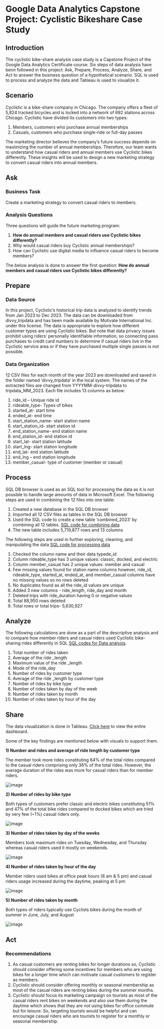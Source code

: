 # Google Data Analytics Capstone Project: Cyclistic Bikeshare Case Study

## Introduction

The cyclistic bike-share analysis case study is a Capstone Project of the Google Data Analytics Certificate course. Six steps of data analysis have benn followed in this project: Ask, Prepare, Process, Analyze, Share, and Act to answer the business question of a hypothetical scenario. SQL is used to process and analyze the data and Tableau is used to visualize it.

## Scenario

Cyclistic is a bike-share company in Chicago. The company offers a fleet of 5,824 tracked bicycles and is locked into a network of 692 stations across Chicago. Cyclistic have divided its customers into two types: 

1.  Members, customers who purchase annual memberships
2.  Casuals, customers who purchase single-ride or full-day passes

The marketing director believes the company’s future success depends on maximizing the number of annual memberships. Therefore, our team wants to understand how casual riders and annual members use Cyclistic bikes differently. These insights will be used to design a new marketing strategy to convert casual riders into annual members. 

## Ask

### Business Task

Create a marketing strategy to convert casual riders to members.

### Analysis Questions

Three questions will guide the future marketing program:

1.	**How do annual members and casual riders use Cyclistic bikes differently?**
2.	Why would casual riders buy Cyclistic annual memberships?
3.	How can Cyclistic use digital media to influence casual riders to become members?
   
The below analysis is done to answer the first question: **How do annual members and casual riders use Cyclistic bikes differently?**

## Prepare

### Data Source

In this project, Cyclistic’s historical trip data is analyzed to identify trends from Jan 2023 to Dec 2023. The data can be downloaded from divvy_tripdata and has been made available by Motivate International Inc. under this license. The data is appropriate to explore how different customer types are using Cyclistic bikes. But note that data privacy issues prohibit using riders’ personally identifiable information, so connecting pass purchases to credit card numbers to determine if casual riders live in the Cyclistic service area or if they have purchased multiple single passes is not possible.

### Data Organization 

12 CSV files for each month of the year 2023 are downloaded and saved in the folder named ‘divvy_tripdata’ in the local system. The names of the extracted files are changed from YYYYMM-divvy-tripdata to tripdata_MM_2023. Each file includes 13 columns as below:

1.	ride_id – Unique ride id
2.	rideable_type- Types of bikes
3.	started_at- start time
4.	ended_at- end time
5.	start_station_name- start station name
6.	start_station_id- start station id
7.	end_station_name- end station name
8.	end_station_id- end station id 
9.	start_lat- start station latitude
10.	start_lng- start station longitude
11.	end_lat- end station latitude
12.	end_lng – end station longitude
13.	member_casual- type of customer (member or casual)
    
## Process

SQL DB browser is used as an SQL tool for processing the data as it is not possible to handle large amounts of data in Microsoft Excel. 
The following steps are used in combining the 12 files into one table:

1.  Created a new database in the SQL DB browser
2.	Imported all 12 CSV files as tables in the SQL DB browser
3.	Used the SQL code to create a new table ‘combined_2023’ by combining all 12 tables. [SQL code for combining data](https://github.com/neetusco/neetusco.github.io/blob/main/table_union.sql)
4.	The new table includes 5,719,877 rows and 13 columns

The following steps are used in further exploring, cleaning, and manipulating the data [SQL code for processing data](https://github.com/neetusco/neetusco.github.io/blob/main/Data_Processing.sql)

1.	Checked the column name and their data typede_id
2.	Column rideable_type has 3 unique values: classic, docked, and electric
3.	Column member_casual has 2 unique values: member and casual
4.	Few missing values found for station name columns however, ride_id, rideable_type, started_at, ended_at, and member_casual columns have no missing values so no rows deleted
5.	No duplicates found as all the ride_id values are unique
6.	Added 3 new columns - ride_length, ride_day and month
7.	Deleted trips with ride_duration having 0 or negative values 
8.	Total 88,950 rows deleted
9.	Total rows or total trips- 5,630,927

## Analyze 

The following calculations are done as a part of the descriptive analysis and to compare how member riders and casual riders used Cyclistic bike-sharing rides differently in SQL [SQL codes for Data analysis](https://github.com/neetusco/neetusco.github.io/blob/main/Data_Analysis.sql). 

1.	Total number of rides taken
2.	Average of the ride _length
3.	Maximum value of the ride _length
4.	Mode of the ride_day
5.	Number of rides by customer type
6.	Average of the ride _length by customer type
7.	Number of rides by bike type
8.	Number of rides taken by day of the week
9.	Number of rides taken by month
10.	Number of rides taken by hour of the day

## Share

The data visualization is done in Tableau. [Click here](https://public.tableau.com/app/profile/neetika7566/viz/Book1_17048255362360/Dashboard4) to view the entire dashboard.

Some of the key findings are mentioned below with visuals to support them.

**1)	Number and rides and average of ride length by customer type**
   
The member took more rides constituting 64% of the total rides compared to the casual riders comprising only 36% of the total rides. However, the average duration of the rides was more for casual riders than for member riders.

         

![image](https://github.com/neetusco/neetusco.github.io/assets/157532904/945e9d27-792b-46c7-8be3-8e1bb8e5a569)





**2)	Number of rides by bike type**
   
Both types of customers prefer classic and electric bikes constituting 51% and 47% of the total bike rides compared to docked bikes which are tried by very few (~1%) casual riders only.


![image](https://github.com/neetusco/neetusco.github.io/assets/157532904/f97e75fb-4f5d-451c-a42d-d9a169fd22a1)




**3)	Number of rides taken by day of the weeks**
   
Members took maximum rides on Tuesday, Wednesday, and Thursday whereas casual riders used it mostly on weekends.
  


![image](https://github.com/neetusco/neetusco.github.io/assets/157532904/2930dbf4-0019-4988-959f-f26b32bc785b)













**4)	Number of rides taken by hour of the day**
   
Member riders used bikes at office peak hours (8 am & 5 pm) and casual riders usage increased during the daytime, peaking at 5 pm 

  ![image](https://github.com/neetusco/neetusco.github.io/assets/157532904/75fdf7ea-3981-46a8-b108-982f538a97db)


**5)	Number of rides taken by month**
    
Both types of riders typically use Cyclists bikes during the month of summer in June, July, and August
  
![image](https://github.com/neetusco/neetusco.github.io/assets/157532904/640c06e7-ff47-47e2-8643-48bcd9da87e8)


## Act

### Recommendations

1)	As casual customers are renting bikes for longer durations so, Cyclistic should consider offering some incentives for members who are using bikes for a longer time which can motivate casual customers to register as members.
2)	Cyclistic should consider offering monthly or seasonal membership as most of the casual riders are renting bikes during the summer months.
3)	Cyclistic should focus its marketing campaign on tourists as most of the casual riders rent bikes on weekends and also use them during the daytime which shows that they are not using bikes for office commute but for leisure. So, targeting tourists would be helpful and can encourage casual riders who are tourists to register for a monthly or seasonal membership.
